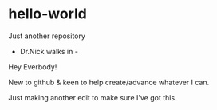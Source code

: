 # hello-world
Just another repository

- Dr.Nick walks in -

Hey Everbody! 

New to github & keen to help create/advance whatever I can.

Just making another edit to make sure I've got this.
